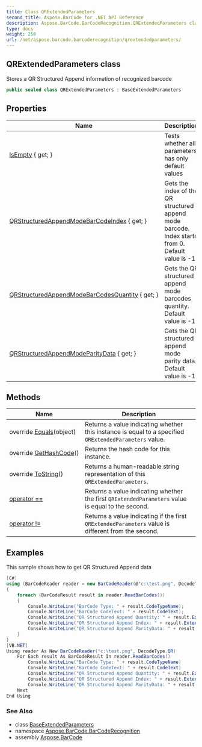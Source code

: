 ```yaml
---
title: Class QRExtendedParameters
second_title: Aspose.BarCode for .NET API Reference
description: Aspose.BarCode.BarCodeRecognition.QRExtendedParameters class. Stores a QR Structured Append information of recognized barcode
type: docs
weight: 250
url: /net/aspose.barcode.barcoderecognition/qrextendedparameters/
---
```

## QRExtendedParameters class

Stores a QR Structured Append information of recognized barcode

```csharp
public sealed class QRExtendedParameters : BaseExtendedParameters
```

## Properties

| Name | Description |
| --- | --- |
| [IsEmpty](../../aspose.barcode.barcoderecognition/baseextendedparameters/isempty/) { get; } | Tests whether all parameters has only default values |
| [QRStructuredAppendModeBarCodeIndex](../../aspose.barcode.barcoderecognition/qrextendedparameters/qrstructuredappendmodebarcodeindex/) { get; } | Gets the index of the QR structured append mode barcode. Index starts from 0. Default value is -1. |
| [QRStructuredAppendModeBarCodesQuantity](../../aspose.barcode.barcoderecognition/qrextendedparameters/qrstructuredappendmodebarcodesquantity/) { get; } | Gets the QR structured append mode barcodes quantity. Default value is -1. |
| [QRStructuredAppendModeParityData](../../aspose.barcode.barcoderecognition/qrextendedparameters/qrstructuredappendmodeparitydata/) { get; } | Gets the QR structured append mode parity data. Default value is -1. |

## Methods

| Name | Description |
| --- | --- |
| override [Equals](../../aspose.barcode.barcoderecognition/qrextendedparameters/equals/)(object) | Returns a value indicating whether this instance is equal to a specified `QRExtendedParameters` value. |
| override [GetHashCode](../../aspose.barcode.barcoderecognition/qrextendedparameters/gethashcode/)() | Returns the hash code for this instance. |
| override [ToString](../../aspose.barcode.barcoderecognition/qrextendedparameters/tostring/)() | Returns a human-readable string representation of this `QRExtendedParameters`. |
| [operator ==](../../aspose.barcode.barcoderecognition/qrextendedparameters/op_equality/) | Returns a value indicating whether the first `QRExtendedParameters` value is equal to the second. |
| [operator !=](../../aspose.barcode.barcoderecognition/qrextendedparameters/op_inequality/) | Returns a value indicating if the first `QRExtendedParameters` value is different from the second. |

## Examples

This sample shows how to get QR Structured Append data

```csharp
[C#]
using (BarCodeReader reader = new BarCodeReader(@"c:\test.png", DecodeType.QR))
{
    foreach (BarCodeResult result in reader.ReadBarCodes())
    {
        Console.WriteLine("BarCode Type: " + result.CodeTypeName);
        Console.WriteLine("BarCode CodeText: " + result.CodeText);
        Console.WriteLine("QR Structured Append Quantity: " + result.Extended.QR.QRStructuredAppendModeBarCodesQuantity);
        Console.WriteLine("QR Structured Append Index: " + result.Extended.QR.QRStructuredAppendModeBarCodeIndex);
        Console.WriteLine("QR Structured Append ParityData: " + result.Extended.QR.QRStructuredAppendModeParityData);
    }
}
[VB.NET]
Using reader As New BarCodeReader("c:\test.png", DecodeType.QR)
    For Each result As BarCodeResult In reader.ReadBarCodes()
        Console.WriteLine("BarCode Type: " + result.CodeTypeName)
        Console.WriteLine("BarCode CodeText: " + result.CodeText)
        Console.WriteLine("QR Structured Append Quantity: " + result.Extended.QR.QRStructuredAppendModeBarCodesQuantity)
        Console.WriteLine("QR Structured Append Index: " + result.Extended.QR.QRStructuredAppendModeBarCodeIndex)
        Console.WriteLine("QR Structured Append ParityData: " + result.Extended.QR.QRStructuredAppendModeParityData)
    Next
End Using
```

### See Also

* class [BaseExtendedParameters](../baseextendedparameters/)
* namespace [Aspose.BarCode.BarCodeRecognition](../../aspose.barcode.barcoderecognition/)
* assembly [Aspose.BarCode](../../)


